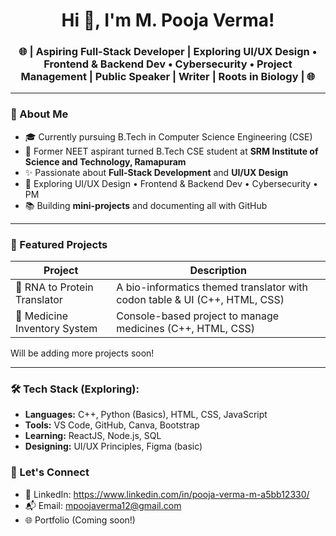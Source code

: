 <h1 align="center">Hi 👋, I'm M. Pooja Verma!</h1>
<h3 align="center"> 🌐 | Aspiring Full-Stack Developer | Exploring UI/UX Design • Frontend & Backend Dev • Cybersecurity • Project Management | Public Speaker | Writer | Roots in Biology | 🌐
 </h3>

---

### 🌿 About Me

- 🎓 Currently pursuing B.Tech in Computer Science Engineering (CSE)
- 🧬 Former NEET aspirant turned B.Tech CSE student at **SRM Institute of Science and Technology, Ramapuram**
- ✨ Passionate about **Full-Stack Development** and **UI/UX Design**
- 🎯 Exploring UI/UX Design • Frontend & Backend Dev • Cybersecurity • PM
- 📚 Building **mini-projects** and documenting all with GitHub

---

### 📂 Featured Projects

| Project                      | Description                                                |
|-----------------------------|------------------------------------------------------------|
| 🧬 RNA to Protein Translator | A bio-informatics themed translator with codon table & UI (C++, HTML, CSS) |
| 💊 Medicine Inventory System | Console-based project to manage medicines (C++, HTML, CSS)           |

Will be adding more projects soon!

---
### 🛠️ Tech Stack (Exploring):

- **Languages:** C++, Python (Basics), HTML, CSS, JavaScript  
- **Tools:** VS Code, GitHub, Canva, Bootstrap  
- **Learning:** ReactJS, Node.js, SQL  
- **Designing:** UI/UX Principles, Figma (basic)

### 🤝 Let's Connect

- 💼 LinkedIn: https://www.linkedin.com/in/pooja-verma-m-a5bb12330/
- 📬 Email: mpoojaverma12@gmail.com  
- 🌐 Portfolio (Coming soon!)
